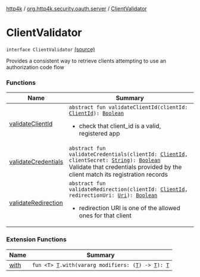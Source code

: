 [http4k](../../index.md) / [org.http4k.security.oauth.server](../index.md) / [ClientValidator](./index.md)

# ClientValidator

`interface ClientValidator` [(source)](https://github.com/http4k/http4k/blob/master/http4k-security-oauth/src/main/kotlin/org/http4k/security/oauth/server/ClientValidator.kt#L8)

Provides a consistent way to retrieve clients attempting to use an authorization code flow

### Functions

| Name | Summary |
|---|---|
| [validateClientId](validate-client-id.md) | `abstract fun validateClientId(clientId: `[`ClientId`](../-client-id/index.md)`): `[`Boolean`](https://kotlinlang.org/api/latest/jvm/stdlib/kotlin/-boolean/index.html)<ul><li>check that client_id is a valid, registered app</li></ul> |
| [validateCredentials](validate-credentials.md) | `abstract fun validateCredentials(clientId: `[`ClientId`](../-client-id/index.md)`, clientSecret: `[`String`](https://kotlinlang.org/api/latest/jvm/stdlib/kotlin/-string/index.html)`): `[`Boolean`](https://kotlinlang.org/api/latest/jvm/stdlib/kotlin/-boolean/index.html)<br>Validate that credentials provided by the client match its registration records |
| [validateRedirection](validate-redirection.md) | `abstract fun validateRedirection(clientId: `[`ClientId`](../-client-id/index.md)`, redirectionUri: `[`Uri`](../../org.http4k.core/-uri/index.md)`): `[`Boolean`](https://kotlinlang.org/api/latest/jvm/stdlib/kotlin/-boolean/index.html)<ul><li>redirection URI is one of the allowed ones for that client</li></ul> |

### Extension Functions

| Name | Summary |
|---|---|
| [with](../../org.http4k.core/with.md) | `fun <T> `[`T`](../../org.http4k.core/with.md#T)`.with(vararg modifiers: (`[`T`](../../org.http4k.core/with.md#T)`) -> `[`T`](../../org.http4k.core/with.md#T)`): `[`T`](../../org.http4k.core/with.md#T) |
